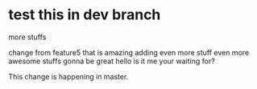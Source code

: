 # test this in dev branch
more stuffs

change from feature5 that is amazing
adding even more stuff
even more awesome stuffs gonna be great
hello is it me your waiting for?

This change is happening in master.
